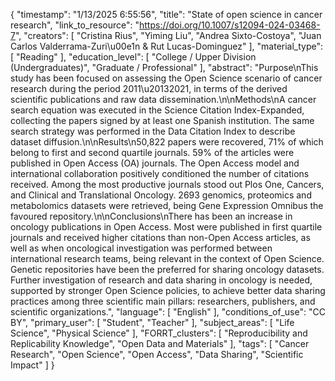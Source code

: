 {
    "timestamp": "1/13/2025 6:55:56",
    "title": "State of open science in cancer research",
    "link_to_resource": "https://doi.org/10.1007/s12094-024-03468-7",
    "creators": [
        "Cristina Rius",
        "Yiming Liu",
        "Andrea Sixto-Costoya",
        "Juan Carlos Valderrama-Zuri\u00e1n & Rut Lucas-Dominguez"
    ],
    "material_type": [
        "Reading"
    ],
    "education_level": [
        "College / Upper Division (Undergraduates)",
        "Graduate / Professional"
    ],
    "abstract": "Purpose\nThis study has been focused on assessing the Open Science scenario of cancer research during the period 2011\u20132021, in terms of the derived scientific publications and raw data dissemination.\n\nMethods\nA cancer search equation was executed in the Science Citation Index-Expanded, collecting the papers signed by at least one Spanish institution. The same search strategy was performed in the Data Citation Index to describe dataset diffusion.\n\nResults\n50,822 papers were recovered, 71% of which belong to first and second quartile journals. 59% of the articles were published in Open Access (OA) journals. The Open Access model and international collaboration positively conditioned the number of citations received. Among the most productive journals stood out Plos One, Cancers, and Clinical and Translational Oncology. 2693 genomics, proteomics and metabolomics datasets were retrieved, being Gene Expression Omnibus the favoured repository.\n\nConclusions\nThere has been an increase in oncology publications in Open Access. Most were published in first quartile journals and received higher citations than non-Open Access articles, as well as when oncological investigation was performed between international research teams, being relevant in the context of Open Science. Genetic repositories have been the preferred for sharing oncology datasets. Further investigation of research and data sharing in oncology is needed, supported by stronger Open Science policies, to achieve better data sharing practices among three scientific main pillars: researchers, publishers, and scientific organizations.",
    "language": [
        "English"
    ],
    "conditions_of_use": "CC BY",
    "primary_user": [
        "Student",
        "Teacher"
    ],
    "subject_areas": [
        "Life Science",
        "Physical Science"
    ],
    "FORRT_clusters": [
        "Reproducibility and Replicability Knowledge",
        "Open Data and Materials"
    ],
    "tags": [
        "Cancer Research",
        "Open Science",
        "Open Access",
        "Data Sharing",
        "Scientific Impact"
    ]
}